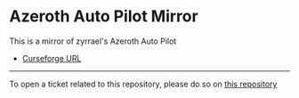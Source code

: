 # Azeroth Auto Pilot Mirror

This is a mirror of zyrrael's Azeroth Auto Pilot

- [Curseforge URL](https://www.curseforge.com/wow/addons/azeroth-auto-pilot)

----

To open a ticket related to this repository, please do so on [this repository](https://github.com/curseforge-mirror/.github)
